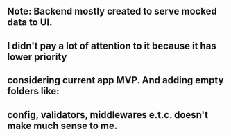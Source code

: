 ## Note: Backend mostly created to serve mocked data to UI.
## I didn't pay a lot of attention to it because it has lower priority
## considering current app MVP. And adding empty folders like:
## config, validators, middlewares e.t.c. doesn't make much sense to me.